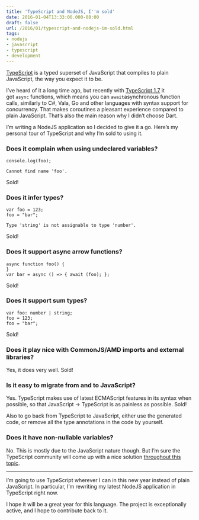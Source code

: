 ```yaml
---
title: 'TypeScript and NodeJS, I''m sold'
date: 2016-01-04T13:33:00.000-08:00
draft: false
url: /2016/01/typescript-and-nodejs-im-sold.html
tags: 
- nodejs
- javascript
- typescript
- development
---
```


[TypeScript](http://www.typescriptlang.org/) is a typed superset of JavaScript that compiles to plain JavaScript, the way you expect it to be.

I’ve heard of it a long time ago, but recently with [TypeScript 1.7](https://github.com/Microsoft/TypeScript/wiki/What%27s-new-in-TypeScript#typescript-17) it got `async` functions, which means you can `await`asynchronous function calls, similarly to C#, Vala, Go and other languages with syntax support for concurrency. That makes coroutines a pleasant experience compared to plain JavaScript. That’s also the main reason why I didn’t choose Dart.

I’m writing a NodeJS application so I decided to give it a go. Here’s my personal tour of TypeScript and why I’m sold to using it.

### Does it complain when using undeclared variables?

```
console.log(foo);
```
```
Cannot find name 'foo'. 
```

Sold!

### Does it infer types?

```
var foo = 123;
foo = "bar";
```
```
Type 'string' is not assignable to type 'number'. 
```

Sold!

### Does it support async arrow functions?

```
async function foo() {
}
var bar = async () => { await (foo); };
```

Sold!

### Does it support sum types?

```
var foo: number | string;
foo = 123;
foo = "bar";
```

Sold!

### Does it play nice with CommonJS/AMD imports and external libraries?

Yes, it does very well. Sold!

### Is it easy to migrate from and to JavaScript?

Yes. TypeScript makes use of latest ECMAScript features in its syntax when possible, so that JavaScript -> TypeScript is as painless as possible. Sold!

Also to go back from TypeScript to JavaScript, either use the generated code, or remove all the type annotations in the code by yourself.

### Does it have non-nullable variables?

No. This is mostly due to the JavaScript nature though. But I’m sure the TypeScript community will come up with a nice solution [throughout this topic](https://github.com/Microsoft/TypeScript/issues/185).

* * *

I’m going to use TypeScript wherever I can in this new year instead of plain JavaScript. In particular, I’m rewriting my latest NodeJS application in TypeScript right now.

I hope it will be a great year for this language. The project is exceptionally active, and I hope to contribute back to it.